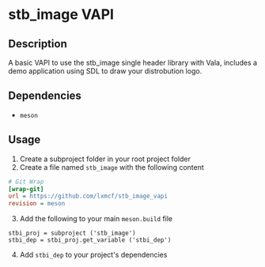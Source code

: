 # stb_image VAPI

## Description
A basic VAPI to use the stb_image single header library with Vala, includes a demo application using SDL to draw your distrobution logo.

## Dependencies
- `meson`

## Usage
1. Create a subproject folder in your root project folder
2. Create a file named `stb_image` with the following content

```ini
# Git Wrap
[wrap-git]
url = https://github.com/lxmcf/stb_image_vapi
revision = meson
```
3. Add the following to your main `meson.build` file

```meson
stbi_proj = subproject ('stb_image')
stbi_dep = stbi_proj.get_variable ('stbi_dep')
```

4. Add `stbi_dep` to your project's dependencies
